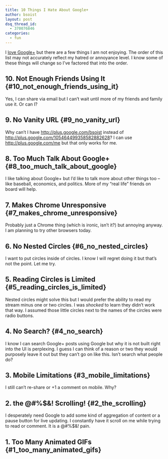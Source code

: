 ```yaml
---
title: 10 Things I Hate About Google+
author: bsoist
layout: post
dsq_thread_id:
  - 370076846
categories:
  - fun
---
```

I [love Google+][1] but there are a few things I am not enjoying. The order of this list may not accurately reflect my hatred or annoyance level. I know some of these things will change so I&#8217;ve factored that into the order.

## 10. Not Enough Friends Using It {#10_not_enough_friends_using_it}

Yes, I can share via email but I can&#8217;t wait until more of my friends and family use it. Or can I?

## 9. No Vanity URL {#9_no_vanity_url}

Why can&#8217;t I have http://plus.google.com/bsoist instead of <http://plus.google.com/105464499358582882628>? I can use http://plus.google.com/me but that only works for me. 

## 8. Too Much Talk About Google+ {#8_too_much_talk_about_google}

I like talking about Google+ but I&#8217;d like to talk more about other things too &#8211; like baseball, economics, and politics. More of my &#8220;real life&#8221; friends on board will help.

## 7. Makes Chrome Unresponsive {#7_makes_chrome_unresponsive}

Probably just a Chrome thing (which is ironic, isn&#8217;t it?) but annoying anyway. I am planning to try other browsers today.

## 6. No Nested Circles {#6_no_nested_circles}

I want to put circles inside of circles. I know I will regret doing it but that&#8217;s not the point. Let me try.

## 5. Reading Circles is Limited {#5_reading_circles_is_limited}

Nested circles might solve this but I would prefer the ability to read my stream minus one or two circles. I was *shocked* to learn they didn&#8217;t work that way. I assumed those little circles next to the names of the circles were radio buttons. 

## 4. No Search? {#4_no_search}

I know I can search Google+ posts using Google but why it is not built right into the UI is perplexing. I guess I can think of a reason or two they would purposely leave it out but they can&#8217;t go on like this. Isn&#8217;t search what people do?

## 3. Mobile Limitations {#3_mobile_limitations}

I still can&#8217;t re-share or +1 a comment on mobile. Why?

## 2. the @#%$&! Scrolling! {#2_the_scrolling}

I desperately need Google to add some kind of aggregation of content or a pause button for live updating. I constantly have it scroll on me while trying to read or comment. It is a @#%$&! pain.

## 1. Too Many Animated GIFs {#1_too_many_animated_gifs}

 [1]: http://whsjr.soistmann.com/oped/2011/07/27/10-things-i-love-about-google/

